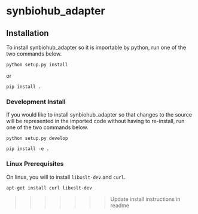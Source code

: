 
# synbiohub_adapter

## Installation


To install synbiohub_adapter so it is importable by python, run one
of the two commands below.

```
python setup.py install
```

or 

```
pip install .
```

### Development Install

If you would like to install synbiohub_adapter so that changes to the
source will be represented in the imported code without having to
re-install, run one of the two commands below.

```
python setup.py develop
```

```
pip install -e .
```

### Linux Prerequisites

On linux, you will to install `libxslt-dev` and `curl`.

```
apt-get install curl libxslt-dev
```
>>>>>>> Update install instructions in readme
